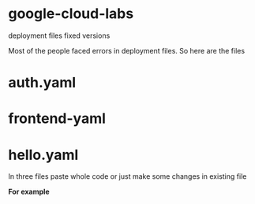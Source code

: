 # google-cloud-labs 
deployment files fixed versions

<p>Most of the people faced errors in deployment files. So here are the files </p>

<h1>auth.yaml</h1>
<h1>frontend-yaml</h1>
<h1>hello.yaml</h1>

<p>In three files paste whole code or just make some changes in existing file </p>

<b>For example<b>
    <p>
